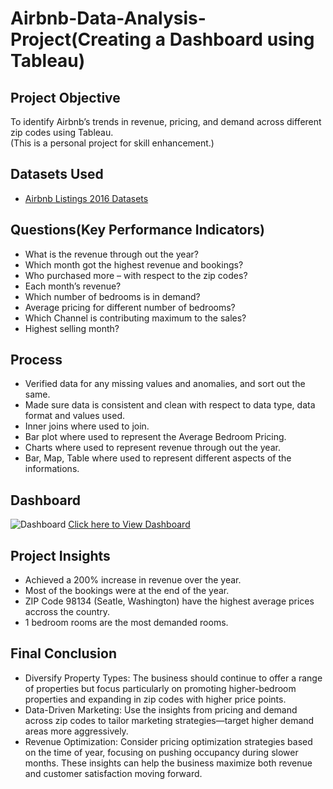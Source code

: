 # Airbnb-Data-Analysis-Project(Creating a Dashboard using Tableau)
## Project Objective
To identify Airbnb’s trends in revenue, pricing, and demand across different zip codes using Tableau.<br>(This is a personal project for skill enhancement.)
## Datasets Used
 - <a href="https://www.kaggle.com/datasets/alexanderfreberg/airbnb-listings-2016-dataset?resource=download">Airbnb Listings 2016 Datasets</a>
## Questions(Key Performance Indicators)
 - What is the revenue through out the year?<br>
 - Which month got the highest revenue and bookings?<br>
 - Who purchased more – with respect to the zip codes?<br>
 - Each month’s revenue?<br>
 - Which number of bedrooms is in demand?<br>
 - Average pricing for different number of bedrooms?<br>
 - Which Channel is contributing maximum to the sales?<br>
 - Highest selling month?<br>
## Process
 - Verified data for any missing values and anomalies, and sort out the same.<br>
 - Made sure data is consistent and clean with respect to data type, data format and values used.<br>
 - Inner joins where used to join.<br>
 - Bar plot where used to represent the Average Bedroom Pricing.<br>
 - Charts where used to represent revenue through out the year.<br>
 - Bar, Map, Table where used to represent different aspects of the informations.<br>
## Dashboard
![Dashboard](https://github.com/user-attachments/assets/6a46c496-eed3-4af5-a1e7-e4767bd148e2)
<a href="https://public.tableau.com/app/profile/shiju.b/viz/AirBnBFullProjectTableau_17239891055450/Dashboard1">Click here to View Dashboard</a>
## Project Insights
 - Achieved a 200% increase in revenue over the year.
 - Most of the bookings were at the end of the year.
 - ZIP Code 98134 (Seatle, Washington) have the highest average prices accross the country.
 - 1 bedroom rooms are the most demanded rooms.
## Final Conclusion
 - Diversify Property Types: The business should continue to offer a range of properties but focus particularly on promoting higher-bedroom properties and expanding in zip codes with higher price points.
 - Data-Driven Marketing: Use the insights from pricing and demand across zip codes to tailor marketing strategies—target higher demand areas more aggressively.
 - Revenue Optimization: Consider pricing optimization strategies based on the time of year, focusing on pushing occupancy during slower months.
These insights can help the business maximize both revenue and customer satisfaction moving forward.







